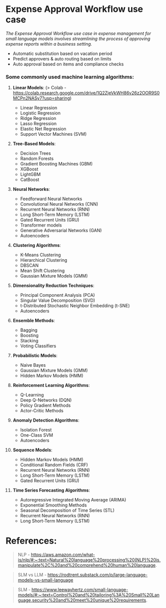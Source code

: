 # Expense Approval Workflow use case

*The Expense Approval Workflow use case in expense management for small language models involves streamlining the process of approving expense reports within a business setting.*

- Automatic substitution based on vacation period
- Predict approvers & auto routing based on limits
- Auto approval based on items and compliance checks

### Some commonly used machine learning algorithms:

1. **Linear Models**: (> Colab - https://colab.research.google.com/drive/1Q2ZjeVkWH86v26z2OOR9S0MCPn2NASy7?usp=sharing)
   - Linear Regression
   - Logistic Regression
   - Ridge Regression
   - Lasso Regression
   - Elastic Net Regression
   - Support Vector Machines (SVM)

2. **Tree-Based Models**:
   - Decision Trees
   - Random Forests
   - Gradient Boosting Machines (GBM)
   - XGBoost
   - LightGBM
   - CatBoost

3. **Neural Networks**:
   - Feedforward Neural Networks
   - Convolutional Neural Networks (CNN)
   - Recurrent Neural Networks (RNN)
   - Long Short-Term Memory (LSTM)
   - Gated Recurrent Units (GRU)
   - Transformer models
   - Generative Adversarial Networks (GAN)
   - Autoencoders

4. **Clustering Algorithms**:
   - K-Means Clustering
   - Hierarchical Clustering
   - DBSCAN
   - Mean Shift Clustering
   - Gaussian Mixture Models (GMM)

5. **Dimensionality Reduction Techniques**:
   - Principal Component Analysis (PCA)
   - Singular Value Decomposition (SVD)
   - t-Distributed Stochastic Neighbor Embedding (t-SNE)
   - Autoencoders

6. **Ensemble Methods**:
   - Bagging
   - Boosting
   - Stacking
   - Voting Classifiers

7. **Probabilistic Models**:
   - Naive Bayes
   - Gaussian Mixture Models (GMM)
   - Hidden Markov Models (HMM)

8. **Reinforcement Learning Algorithms**:
   - Q-Learning
   - Deep Q-Networks (DQN)
   - Policy Gradient Methods
   - Actor-Critic Methods

9. **Anomaly Detection Algorithms**:
   - Isolation Forest
   - One-Class SVM
   - Autoencoders

10. **Sequence Models**:
    - Hidden Markov Models (HMM)
    - Conditional Random Fields (CRF)
    - Recurrent Neural Networks (RNN)
    - Long Short-Term Memory (LSTM)
    - Gated Recurrent Units (GRU)

11. **Time Series Forecasting Algorithms**:
    - Autoregressive Integrated Moving Average (ARIMA)
    - Exponential Smoothing Methods
    - Seasonal Decomposition of Time Series (STL)
    - Recurrent Neural Networks (RNN)
    - Long Short-Term Memory (LSTM)


# References:
> NLP - https://aws.amazon.com/what-is/nlp/#:~:text=Natural%20language%20processing%20(NLP)%20is,manipulate%2C%20and%20comprehend%20human%20language.

> SLM vs LLM - https://rodtrent.substack.com/p/large-language-models-vs-small-language

> SLM - https://www.leewayhertz.com/small-language-models/#:~:text=Control%20and%20tailoring%3A%20Small%20Language,security%20and%20meet%20unique%20requirements.
